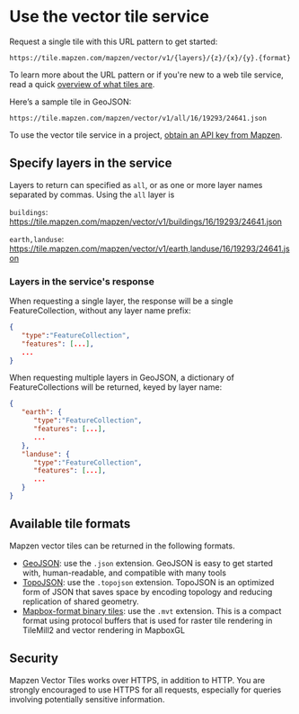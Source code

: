# Use the vector tile service

Request a single tile with this URL pattern to get started:

`https://tile.mapzen.com/mapzen/vector/v1/{layers}/{z}/{x}/{y}.{format}`

To learn more about the URL pattern or if you're new to a web tile service, read a quick [overview of what tiles are](what-are-tiles.md).

Here’s a sample tile in GeoJSON:

`https://tile.mapzen.com/mapzen/vector/v1/all/16/19293/24641.json`

To use the vector tile service in a project, [obtain an API key from Mapzen](https://mapzen.com/documentation/overview/).

## Specify layers in the service

Layers to return can specified as `all`, or as one or more layer names separated by commas. Using the `all` layer is


`buildings`: https://tile.mapzen.com/mapzen/vector/v1/buildings/16/19293/24641.json

`earth,landuse`: https://tile.mapzen.com/mapzen/vector/v1/earth,landuse/16/19293/24641.json

### Layers in the service's response

When requesting a single layer, the response will be a single FeatureCollection, without any layer name prefix:

```json
{
   "type":"FeatureCollection",
   "features": [...],
   ...
}
```

When requesting multiple layers in GeoJSON, a dictionary of FeatureCollections will be returned, keyed by layer name:

```json
{
   "earth": {
      "type":"FeatureCollection",
      "features": [...],
      ...
   },
   "landuse": {
      "type":"FeatureCollection",
      "features": [...],
      ...
   }
}
```

## Available tile formats

Mapzen vector tiles can be returned in the following formats.

* [GeoJSON](http://geojson.org): use the `.json` extension. GeoJSON is easy to get started with, human-readable, and compatible with many tools
* [TopoJSON](https://github.com/mbostock/topojson): use the `.topojson` extension. TopoJSON is an optimized form of JSON that saves space by encoding topology and reducing replication of shared geometry.
* [Mapbox-format binary tiles](https://github.com/mapbox/vector-tile-spec): use the `.mvt` extension. This is a compact format using protocol buffers that is used for raster tile rendering in TileMill2 and vector rendering in MapboxGL

## Security

Mapzen Vector Tiles works over HTTPS, in addition to HTTP. You are strongly encouraged to use HTTPS for all requests, especially for queries involving potentially sensitive information.
